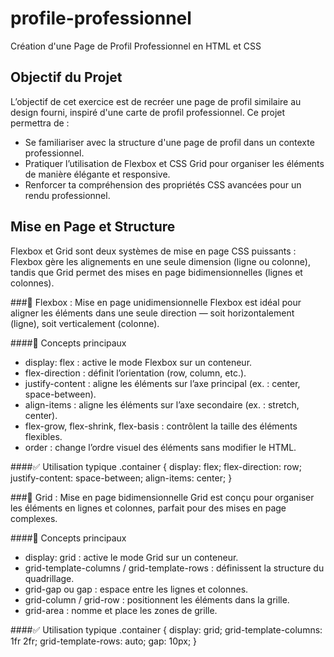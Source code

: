 # profile-professionnel
Création d'une Page de Profil Professionnel en HTML et CSS

## Objectif du Projet
L’objectif de cet exercice est de recréer une page de profil similaire au design fourni, inspiré d'une carte de profil professionnel. Ce projet permettra de :
- Se familiariser avec la structure d'une page de profil dans un contexte professionnel.
- Pratiquer l’utilisation de Flexbox et CSS Grid pour organiser les éléments de manière élégante et responsive.
- Renforcer ta compréhension des propriétés CSS avancées pour un rendu professionnel.

## Mise en Page et Structure
Flexbox et Grid sont deux systèmes de mise en page CSS puissants : Flexbox gère les alignements en une seule dimension (ligne ou colonne), tandis que Grid permet des mises en page bidimensionnelles (lignes et colonnes).

###🧱 Flexbox : Mise en page unidimensionnelle
Flexbox est idéal pour aligner les éléments dans une seule direction — soit horizontalement (ligne), soit verticalement (colonne).

####🔑 Concepts principaux
- display: flex : active le mode Flexbox sur un conteneur.
- flex-direction : définit l’orientation (row, column, etc.).
- justify-content : aligne les éléments sur l’axe principal (ex. : center, space-between).
- align-items : aligne les éléments sur l’axe secondaire (ex. : stretch, center).
- flex-grow, flex-shrink, flex-basis : contrôlent la taille des éléments flexibles.
- order : change l’ordre visuel des éléments sans modifier le HTML.

####✅ Utilisation typique
.container {
  display: flex;
  flex-direction: row;
  justify-content: space-between;
  align-items: center;
}

###🧮 Grid : Mise en page bidimensionnelle
Grid est conçu pour organiser les éléments en lignes et colonnes, parfait pour des mises en page complexes.

####🔑 Concepts principaux
- display: grid : active le mode Grid sur un conteneur.
- grid-template-columns / grid-template-rows : définissent la structure du quadrillage.
- grid-gap ou gap : espace entre les lignes et colonnes.
- grid-column / grid-row : positionnent les éléments dans la grille.
- grid-area : nomme et place les zones de grille.

####✅ Utilisation typique
.container {
  display: grid;
  grid-template-columns: 1fr 2fr;
  grid-template-rows: auto;
  gap: 10px;
}
